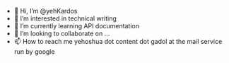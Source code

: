 - 👋 Hi, I’m @yehKardos
- 👀 I’m interested in technical writing
- 🌱 I’m currently learning API documentation
- 💞️ I’m looking to collaborate on ...
- 📫 How to reach me yehoshua dot content dot gadol at the mail service run by google

<!---
yehKardos/yehKardos is a ✨ special ✨ repository because its `README.md` (this file) appears on your GitHub profile.
You can click the Preview link to take a look at your changes.
--->
